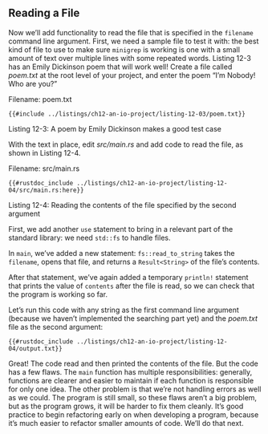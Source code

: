 ## Reading a File

Now we’ll add functionality to read the file that is specified in the `filename` command line argument. First, we need a sample file to test it with: the best kind of file to use to make sure `minigrep` is working is one with a small amount of text over multiple lines with some repeated words. Listing 12-3 has an Emily Dickinson poem that will work well! Create a file called *poem.txt* at the root level of your project, and enter the poem “I’m Nobody! Who are you?”

<span class="filename">Filename: poem.txt</span>

```text
{{#include ../listings/ch12-an-io-project/listing-12-03/poem.txt}}
```


<span class="caption">Listing 12-3: A poem by Emily Dickinson makes a good test case</span>

With the text in place, edit *src/main.rs* and add code to read the file, as shown in Listing 12-4.

<span class="filename">Filename: src/main.rs</span>

```rust,should_panic
{{#rustdoc_include ../listings/ch12-an-io-project/listing-12-04/src/main.rs:here}}
```


<span class="caption">Listing 12-4: Reading the contents of the file specified by the second argument</span>

First, we add another `use` statement to bring in a relevant part of the standard library: we need `std::fs` to handle files.

In `main`, we’ve added a new statement: `fs::read_to_string` takes the `filename`, opens that file, and returns a `Result<String>` of the file’s contents.

After that statement, we’ve again added a temporary `println!` statement that prints the value of `contents` after the file is read, so we can check that the program is working so far.

Let’s run this code with any string as the first command line argument (because we haven’t implemented the searching part yet) and the *poem.txt* file as the second argument:

```console
{{#rustdoc_include ../listings/ch12-an-io-project/listing-12-04/output.txt}}
```

Great! The code read and then printed the contents of the file. But the code has a few flaws. The `main` function has multiple responsibilities: generally, functions are clearer and easier to maintain if each function is responsible for only one idea. The other problem is that we’re not handling errors as well as we could. The program is still small, so these flaws aren’t a big problem, but as the program grows, it will be harder to fix them cleanly. It’s good practice to begin refactoring early on when developing a program, because it’s much easier to refactor smaller amounts of code. We’ll do that next.
